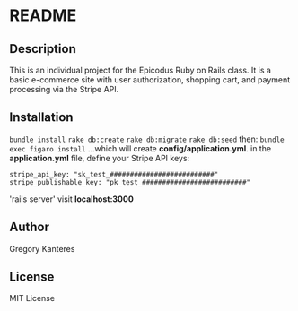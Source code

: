 # README

## Description
This is an individual project for the Epicodus Ruby on Rails class.
It is a basic e-commerce site with user authorization, shopping cart, and payment processing via the Stripe API.

## Installation

`bundle install`
`rake db:create`
`rake db:migrate`
`rake db:seed`
then:
`bundle exec figaro install`
...which will create **config/application.yml**.
in the **application.yml** file, define your Stripe API keys:
```
stripe_api_key: "sk_test_##########################"
stripe_publishable_key: "pk_test_##########################"
```
'rails server'
visit **localhost:3000**

## Author
Gregory Kanteres

## License
MIT License
